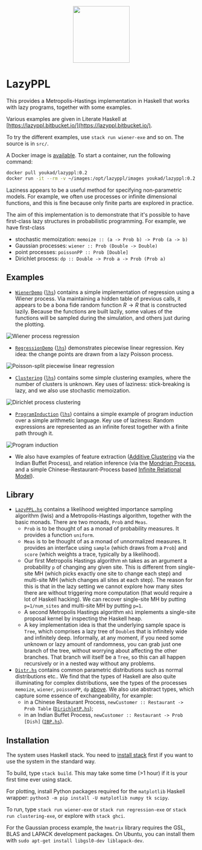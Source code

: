 <p align="center">
  <img height="150" src="https://user-images.githubusercontent.com/8027127/223598298-21dd4207-612d-4b4e-be9c-4daa2ae2de5b.png" />
</p>

# LazyPPL

This provides a Metropolis-Hastings implementation in Haskell that works with lazy programs, together with some examples.

Various examples are given in Literate Haskell at [https://lazyppl.bitbucket.io/](https://lazyppl.bitbucket.io/). 

To try the different examples, use ``stack run wiener-exe`` and so on.
The source is in ``src/``.

A Docker image is [available](https://hub.docker.com/r/youkad/lazyppl). To start a container, run the following command:

```bash
docker pull youkad/lazyppl:0.2
docker run -it --rm -v ~/images:/opt/lazyppl/images youkad/lazyppl:0.2
```

Laziness appears to be a useful method for specifying non-parametric models. For example, we often use processes or infinite dimensional functions, and this is fine because only finite parts are explored in practice. 

The aim of this implementation is to demonstrate that it's possible to have first-class lazy structures in probabilistic programming. For example, we have first-class

* stochastic memoization: `memoize :: (a -> Prob b) -> Prob (a -> b)`
* Gaussian processes: `wiener :: Prob (Double -> Double)`
* point processes: `poissonPP :: Prob [Double]`
* Dirichlet process: `dp :: Double -> Prob a -> Prob (Prob a)`


## Examples

* [``WienerDemo``](https://lazyppl.bitbucket.io/WienerDemo.html) ([``lhs``](src/WienerDemo.lhs)) contains a simple implementation of regression using a Wiener process. Via maintaining a hidden table of previous calls, it appears to be a bona fide random function $R\to R$ that is constructed lazily. Because the functions are built lazily, some values of the functions will be sampled during the simulation, and others just during the plotting.

![Wiener process regression](https://lazyppl.bitbucket.io/images/wiener-reg.svg)

* [``RegressionDemo``](https://lazyppl.bitbucket.io/RegressionDemo.html) ([``lhs``](src/RegressionDemo.lhs)) demonstrates piecewise linear regression. Key idea: the change points are drawn from a lazy Poisson process.

![Poisson-split piecewise linear regression](https://lazyppl.bitbucket.io/images/regression-piecewise-reg.svg)

* [``Clustering``](https://lazyppl.bitbucket.io/ClusteringDemo.html)  ([``lhs``](src/ClusteringDemo.lhs)) contains some simple clustering examples, where the number of clusters is unknown. Key uses of laziness: stick-breaking is lazy, and we also use stochastic memoization.

![Dirichlet process clustering](https://lazyppl.bitbucket.io/images/clustering-map.svg)

* [``ProgramInduction``](https://lazyppl.bitbucket.io/ProgramInductionDemo.html)  ([``lhs``](src/ProgramInductionDemo.lhs)) contains a simple example of program induction over a simple arithmetic language. Key use of laziness: Random expressions are represented as an infinite forest together with a finite path through it.

![Program induction](https://lazyppl.bitbucket.io/images/programinduction-reg.svg)

* We also have examples of feature extraction ([Additive Clustering](src/AdditiveClustering.hs) via the Indian Buffet Process), and relation inference (via the [Mondrian Process](src/MondrianExample.hs), and a simple Chinese-Restaurant-Process based [Infinite Relational Model](src/IrmTest.hs)). 


## Library

* [``LazyPPL.hs``](src/LazyPPL.hs) contains a likelihood weighted importance sampling algorithm (lwis) and a Metropolis-Hastings algorithm, together with the basic monads. There are two monads, `Prob` and `Meas`. 
    * `Prob` is to be thought of as a monad of probability measures. It provides a function `uniform`. 
    * `Meas` is to be thought of as a monad of unnormalized measures. It provides an interface using `sample` (which draws from a `Prob`) and `score` (which weights a trace, typically by a likelihood). 
    * Our first Metropolis Hastings algorithm `mh` takes as an argument a probability `p` of changing any given site. This is different from single-site MH (which picks exactly one site to change each step) and multi-site MH (which changes all sites at each step). The reason for this is that in the lazy setting we cannot explore how many sites there are without triggering more computation (that would require a lot of Haskell hacking). We can recover single-site MH by putting `p=1/num_sites` and multi-site MH by putting `p=1`.
	* A second Metropolis Hastings algorithm `mh1` implements a single-site proposal kernel by inspecting the Haskell heap.
    * A key implementation idea is that the underlying sample space is `Tree`, which comprises a lazy tree of `Double`s that is infinitely wide and infinitely deep. Informally, at any moment, if you need some unknown or lazy amount of randomness, you can grab just one branch of the tree, without worrying about affecting the other branches. That branch will itself be a `Tree`, so this can all happen recursively or in a nested way without any problems. 
* [``Distr.hs``](src/Distr.hs) contains common parametric distributions such as normal distributions etc.. We find that the types of Haskell are also quite illuminating for complex distributions, see the types of the processes `memoize`, `wiener`, `poissonPP`, `dp` [above](#top). We also use abstract types, which capture some essence of exchangeability, for example:
    * in a Chinese Restaurant Process, `newCustomer :: Restaurant -> Prob Table` ([``DirichletP.hs``](src/Distr/DirichletP.hs));
    * in an Indian Buffet Process, `newCustomer :: Restaurant -> Prob [Dish]` ([``IBP.hs``](src/Distr/IBP.hs)).


## Installation

The system uses Haskell stack.
You need to [install stack](https://docs.haskellstack.org/en/v1.1.2/install_and_upgrade/) first if you want to use the system in the standard way. 

To build, type
``stack build``.
This may take some time (>1 hour) if it is your first time ever using stack.

For plotting, install Python packages required for the `matplotlib` Haskell wrapper: `python3 -m pip install -U matplotlib numpy tk scipy`.

To run, type
``stack run wiener-exe`` or ``stack run regression-exe`` or ``stack run clustering-exe``, or explore with ``stack ghci``. 

For the Gaussian process example, the `hmatrix` library requires the GSL, BLAS and LAPACK development packages. On Ubuntu, you can install them with `sudo apt-get install libgsl0-dev liblapack-dev`.
